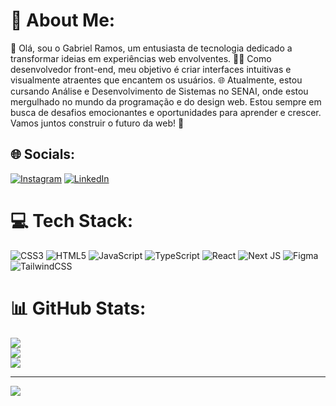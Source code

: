 # 💫 About Me:
👋 Olá, sou o Gabriel Ramos, um entusiasta de tecnologia dedicado a transformar ideias em experiências web envolventes. 👨‍💻 Como desenvolvedor front-end, meu objetivo é criar interfaces intuitivas e visualmente atraentes que encantem os usuários. 🌐 Atualmente, estou cursando Análise e Desenvolvimento de Sistemas no SENAI, onde estou mergulhado no mundo da programação e do design web. Estou sempre em busca de desafios emocionantes e oportunidades para aprender e crescer. Vamos juntos construir o futuro da web! 🚀


## 🌐 Socials:
[![Instagram](https://img.shields.io/badge/Instagram-%23E4405F.svg?logo=Instagram&logoColor=white)](/gramos_sk/) [![LinkedIn](https://img.shields.io/badge/LinkedIn-%230077B5.svg?logo=linkedin&logoColor=white)](https://linkedin.com/in/https://www.linkedin.com/in/gabriel-ramos-a430b9303/) 

# 💻 Tech Stack:
![CSS3](https://img.shields.io/badge/css3-%231572B6.svg?style=for-the-badge&logo=css3&logoColor=white) ![HTML5](https://img.shields.io/badge/html5-%23E34F26.svg?style=for-the-badge&logo=html5&logoColor=white) ![JavaScript](https://img.shields.io/badge/javascript-%23323330.svg?style=for-the-badge&logo=javascript&logoColor=%23F7DF1E) ![TypeScript](https://img.shields.io/badge/typescript-%23007ACC.svg?style=for-the-badge&logo=typescript&logoColor=white) ![React](https://img.shields.io/badge/react-%2320232a.svg?style=for-the-badge&logo=react&logoColor=%2361DAFB) ![Next JS](https://img.shields.io/badge/Next-black?style=for-the-badge&logo=next.js&logoColor=white) ![Figma](https://img.shields.io/badge/figma-%23F24E1E.svg?style=for-the-badge&logo=figma&logoColor=white) ![TailwindCSS](https://img.shields.io/badge/tailwindcss-%2338B2AC.svg?style=for-the-badge&logo=tailwind-css&logoColor=white)
# 📊 GitHub Stats:
![](https://github-readme-stats.vercel.app/api?username=Ramos-GS&theme=dark&hide_border=true&include_all_commits=true&count_private=true)<br/>
![](https://github-readme-streak-stats.herokuapp.com/?user=Ramos-GS&theme=dark&hide_border=true)<br/>
![](https://github-readme-stats.vercel.app/api/top-langs/?username=Ramos-GS&theme=dark&hide_border=true&include_all_commits=true&count_private=true&layout=compact)

---
[![](https://visitcount.itsvg.in/api?id=Ramos-GS&icon=0&color=6)](https://visitcount.itsvg.in)

<!-- Proudly created with GPRM ( https://gprm.itsvg.in ) -->
